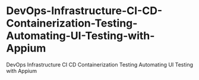 # DevOps-Infrastructure-CI-CD-Containerization-Testing-Automating-UI-Testing-with-Appium
DevOps Infrastructure CI CD Containerization Testing Automating UI Testing with Appium
